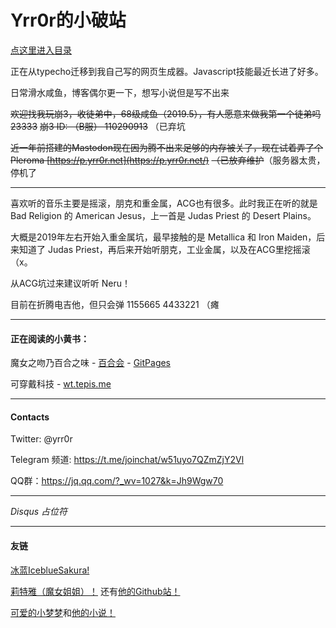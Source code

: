 # Yrr0r的小破站
<a class="button is-large is-success is-light" href="/posts">点这里进入目录</a>

正在从typecho迁移到我自己写的网页生成器。Javascript技能最近长进了好多。

日常滑水咸鱼，博客偶尔更一下，想写小说但是写不出来

~~欢迎找我玩崩3，收徒弟中，68级咸鱼（2019.5），有人愿意来做我第一个徒弟吗23333~~
~~崩3 ID: （B服） 110290913~~ （已弃坑

~~近一年前搭建的Mastodon现在因为腾不出来足够的内存被关了，现在试着弄了个Pleroma [https://p.yrr0r.net](https://p.yrr0r.net/)~~
~~（已放弃维护~~（服务器太贵，停机了

------

喜欢听的音乐主要是摇滚，朋克和重金属，ACG也有很多。此时我正在听的就是 Bad Religion 的 American Jesus，上一首是 Judas Priest 的 Desert Plains。

大概是2019年左右开始入重金属坑，最早接触的是 Metallica 和 Iron Maiden，后来知道了 Judas Priest，再后来开始听朋克，工业金属，以及在ACG里挖摇滚（x。

从ACG坑过来建议听听 Neru！

目前在折腾电吉他，但只会弹 1155665 4433221 （瘫

------

#### 正在阅读的小黄书：

魔女之吻乃百合之味 - [百合会](https://www.yamibo.com/novel/263465) - [GitPages](https://amaki-aria.github.io/)

可穿戴科技 - [wt.tepis.me](https://wt.tepis.me/)

------

#### Contacts
Twitter: @yrr0r

Telegram 频道:  https://t.me/joinchat/w51uyo7QZmZjY2Vl

QQ群：https://jq.qq.com/?_wv=1027&k=Jh9Wgw70

------

<div id="disqus_thread"><i>Disqus 占位符</i></div>

------

#### 友链
[冰蓝IceblueSakura!](http://icebluesakura.xyz/)

[莉特雅（魔女姐姐）！](https://blog.literalkernel.work/) 还有[他的Github站！](https://sinsong.github.io/)

[可爱的小梦梦](https://diary.kiyume.top/)和[他的小说！](https://amaki.kiyume.top/)


